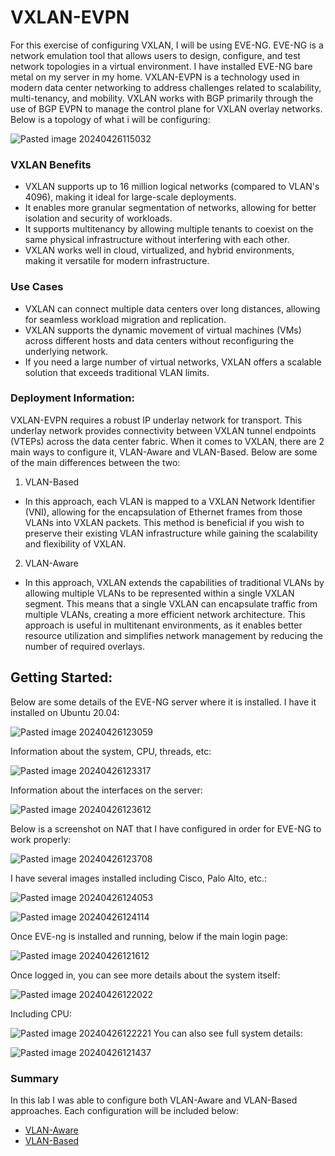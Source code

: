 # VXLAN-EVPN

For this exercise of configuring VXLAN, I will be using EVE-NG. EVE-NG is a network emulation tool that allows users to design, configure, and test network topologies in a virtual environment. I have installed EVE-NG bare metal on my server in my home. VXLAN-EVPN  is a technology used in modern data center networking to address challenges related to scalability, multi-tenancy, and mobility. VXLAN works with BGP primarily through the use of BGP EVPN  to manage the control plane for VXLAN overlay networks. Below is a topology of what i will be configuring:

![Pasted image 20240426115032](https://github.com/lm3nitro/VXLAN-EVPN/assets/55665256/df580b3b-3c7c-48c6-9435-d56c5748b687)

### VXLAN Benefits

+ VXLAN supports up to 16 million logical networks (compared to VLAN's 4096), making it ideal for large-scale deployments.
+ It enables more granular segmentation of networks, allowing for better isolation and security of workloads.
+ It supports multitenancy by allowing multiple tenants to coexist on the same physical infrastructure without interfering with each other.
+ VXLAN works well in cloud, virtualized, and hybrid environments, making it versatile for modern infrastructure.

### Use Cases

+ VXLAN can connect multiple data centers over long distances, allowing for seamless workload migration and replication.
+ VXLAN supports the dynamic movement of virtual machines (VMs) across different hosts and data centers without reconfiguring the underlying network.
+ If you need a large number of virtual networks, VXLAN offers a scalable solution that exceeds traditional VLAN limits.

### Deployment Information:

VXLAN-EVPN requires a robust IP underlay network for transport. This underlay network provides connectivity between VXLAN tunnel endpoints (VTEPs) across the data center fabric. When it comes to VXLAN, there are 2 main ways to configure it, VLAN-Aware and VLAN-Based. Below are some of the main differences between the two:

1. VLAN-Based
 + In this approach, each VLAN is mapped to a VXLAN Network Identifier (VNI), allowing for the encapsulation of Ethernet frames from those VLANs into VXLAN packets. This method is beneficial if you wish to preserve their existing VLAN infrastructure while gaining the scalability and flexibility of VXLAN.

2. VLAN-Aware
 + In this approach, VXLAN extends the capabilities of traditional VLANs by allowing multiple VLANs to be represented within a single VXLAN segment. This means that a single VXLAN can encapsulate traffic from multiple VLANs, creating a more efficient network architecture. This approach is useful in multitenant environments, as it enables better resource utilization and simplifies network management by reducing the number of required overlays.

## Getting Started:

Below are some details of the EVE-NG server where it is installed. I have it installed on Ubuntu 20.04:

![Pasted image 20240426123059](https://github.com/lm3nitro/VXLAN-EVPN/assets/55665256/87ddd73a-87c2-4de5-bf42-fec2a30dec26)

Information about the system, CPU, threads, etc:

![Pasted image 20240426123317](https://github.com/lm3nitro/VXLAN-EVPN/assets/55665256/9c113003-a94e-4e7b-8c32-f7bf68546fce)

Information about the interfaces on the server:

![Pasted image 20240426123612](https://github.com/lm3nitro/VXLAN-EVPN/assets/55665256/6dd4fb8a-b9f8-49f1-8afc-8345bff1121b)

Below is a screenshot on NAT that I have configured in order for EVE-NG to work properly:

![Pasted image 20240426123708](https://github.com/lm3nitro/VXLAN-EVPN/assets/55665256/721cbc2d-dd4c-4c09-b0f3-1c834c493e11)

I have several images installed including Cisco, Palo Alto, etc.:

![Pasted image 20240426124053](https://github.com/lm3nitro/VXLAN-EVPN/assets/55665256/778e19d1-71c4-492e-86de-c031d9781544)

![Pasted image 20240426124114](https://github.com/lm3nitro/VXLAN-EVPN/assets/55665256/7f1f5295-c42f-4e9e-b3bc-48a3fceaeb03)

Once EVE-ng is installed and running, below if the main login page:

![Pasted image 20240426121612](https://github.com/lm3nitro/VXLAN-EVPN/assets/55665256/097f63c2-0caa-4331-a287-471bf44c069d)

Once logged in, you can see more details about the system itself:

![Pasted image 20240426122022](https://github.com/lm3nitro/VXLAN-EVPN/assets/55665256/a1a34fb8-e6ea-4ffa-a9a1-d7a6891a029d)

Including CPU: 

![Pasted image 20240426122221](https://github.com/lm3nitro/VXLAN-EVPN/assets/55665256/2fee1176-9171-42f3-b545-b1b7325f7e2f)
You can also see full system details:

![Pasted image 20240426121437](https://github.com/lm3nitro/VXLAN-EVPN/assets/55665256/63f0ffb2-201e-41c1-9cdc-a3011ca4a096)

### Summary

In this lab I was able to configure both VLAN-Aware and VLAN-Based approaches. Each configuration will be included below: 

+ [VLAN-Aware](https://github.com/lm3nitro/CyberLabs/tree/main/VXLAN/VLAN-Aware)
+ [VLAN-Based](https://github.com/lm3nitro/CyberLabs/tree/main/VXLAN/VLAN-Based)

